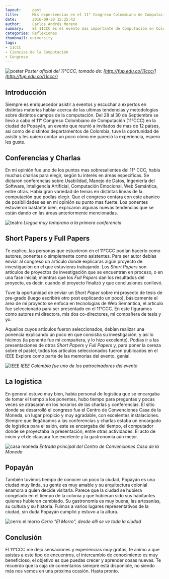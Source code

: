 ```yaml
---
layout:     post
title:      Mis experiencias en el 11° Congreso Colombiano de Computación
date:       2016-09-30 15:25:42
author:     Carlos Andrés Moreno
summary:    El 11CCC es el evento mas importante de Computación en Colombia.
categories: Reflexiones
thumbnail: university 
tags:
- 11CCC
- Ciencias de la Computación
- Congreso
---
```


![poster](http://i.imgur.com/KrZeIBP.png)
_Poster oficial del 11°CCC, tomado de: [http://fup.edu.co/11ccc/](http://fup.edu.co/11ccc/)_

## Introducción
Siempre es enriquecedor asistir a eventos y escuchar a expertos en distintas materias hablar acerca de las ultimas tendencias y metodologías sobre distintos campos de la computación. Del 28 al 30 de Septiembre se llevó a cabo el 11° Congreso Colombiano de Computación (11°CCC) en la ciudad de Popayán, un evento que reunió a invitados de mas de 12 países, así como de distintos departamentos de Colombia, tuve la oportunidad de asistir y les quiero contar un poco cómo me pareció la experiencia, espero les guste.

## Conferencias y Charlas
En mi opinión fue uno de los puntos mas sobresalientes del 11° CCC, había muchas charlas para elegir, según tu interés en áreas especificas. Se dictaron conferencias sobre Usabilidad, Manejo de Datos, Ingeniería del Software, Inteligencia Artificial, Computación Emocional, Web Semántica, entre otras. Había gran variedad de temas en distintas líneas de la computación que podías elegir. Que el congreso contara con este abanico de posibilidades es en mi opinión su punto mas fuerte. Los ponentes estuvieron bastante bien, explicaron algunas nuevas tendencias que se están dando en las áreas anteriormente mencionadas.

![teatro](http://i.imgur.com/AGCHt7f.jpg)
_Llegue muy temprano a la primera conferencia_ <i class="fa fa-meh-o"></i> 

## Short Papers y Full Papers

Te explico, las personas que estuvieron en el 11°CCC podían hacerlo como autores, ponentes o simplemente como asistentes. Para ser autor debías enviar al congreso un artículo donde explicaras algún proyecto de investigación en el que estuvieras trabajando. Los _Short Papers_ son artículos de proyectos de investigación que se encuentran en proceso, o en una fase inicial; mientras que los _Full Papers_ dan los resultados del proyecto, es decir, cuando el proyecto finalizó y que conclusiones conllevó.

Tuve la oportunidad de enviar un _Short Paper_ sobre mi proyecto de tesis de pre-grado (luego escribiré otro post explicando un poco), básicamente el área de mi proyecto se enfoca en tecnologías de Web Semántica, el artículo fue seleccionado para ser presentado en el 11°CCC. En este figuramos como autores mi directora, mis dos co-directores, mi compañera de tesis y yo.

Aquellos cuyos artículos fueron seleccionados, debían realizar una ponencia explicando un poco en que consistía su investigación, y así lo hicimos (la ponente fue mi compañera, y lo hizo excelente). Podías ir a las presentaciones de otros _Short Papers_ y _Full Papers_ y, para poner la cereza sobre el pastel, todos los artículos seleccionados fueron publicados en el IEEE Explore como parte de las memorias del evento, genial.

![IEEE](http://i.imgur.com/bCoXsw7.jpg?1)
_IEEE Colombia fue uno de los patrocinadores del evento_

## La logística

En general estuvo muy bien, había personal de logística que se encargaba de tomar el tiempo a los ponentes, hubo tiempo para preguntas y pocas veces se atrasaron en los horarios de las charlas y conferencias. El sitio donde se desarrolló el congreso fue el Centro de Convenciones Casa de la Moneda, un lugar propicio y muy agradable, con excelentes instalaciones. Siempre que llegábamos a las conferencias y charlas estaba un encargado de logística para el salón, este se encargaba del tiempo, el computador donde se proyectaba la presentación, entre otras actividades. El acto de inicio y el de clausura fue excelente y la gastronomía aún mejor.

![casa moneda](http://i.imgur.com/nGT3NNS.jpg)
_Entrada principal del Centro de Convenciones Casa de la Moneda_

## Popayán

También tuvimos tiempo de conocer un poco la ciudad, Popayán es una ciudad muy linda, su gente es muy amable y su arquitectura colonial enamora a quien decide visitarla. Parece que la ciudad se hubiera congelado en el tiempo de la colonia y que hubieran sido sus habitantes quienes hubieran cambiado. Su gastronomía es muy buena, las artesanías, su cultura y su historia. Fuimos a varios lugares representativos de la ciudad, sin duda Popayán cumplió y estuvo a la altura.

![cerro el morro](http://i.imgur.com/5Io9DQp.jpg)
_Cerro "El Morro", desde allí se ve toda la ciudad <i class="fa fa-smile-o"></i>_

## Conclusión
El 11°CCC me dejó sensaciones y experiencias muy gratas, te animo a que asistas a este tipo de encuentros, el intercambio de conocimiento es muy beneficioso, el objetivo es que puedas crecer y aprender cosas nuevas. Te recuerdo que la caja de comentarios siempre está disponible, no siendo más nos vemos en una próxima ocasión. Hasta pronto.
